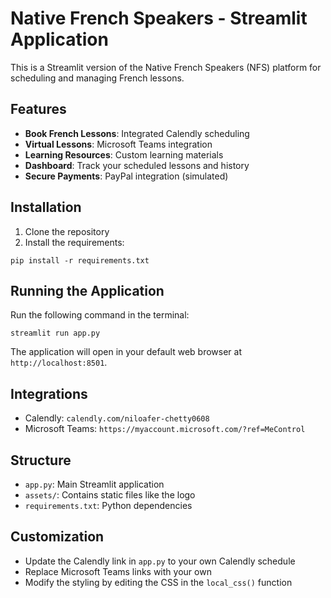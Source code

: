 # Native French Speakers - Streamlit Application

This is a Streamlit version of the Native French Speakers (NFS) platform for scheduling and managing French lessons.

## Features

- **Book French Lessons**: Integrated Calendly scheduling
- **Virtual Lessons**: Microsoft Teams integration
- **Learning Resources**: Custom learning materials
- **Dashboard**: Track your scheduled lessons and history
- **Secure Payments**: PayPal integration (simulated)

## Installation

1. Clone the repository
2. Install the requirements:

```
pip install -r requirements.txt
```

## Running the Application

Run the following command in the terminal:

```
streamlit run app.py
```

The application will open in your default web browser at `http://localhost:8501`.

## Integrations

- Calendly: `calendly.com/niloafer-chetty0608`
- Microsoft Teams: `https://myaccount.microsoft.com/?ref=MeControl`

## Structure

- `app.py`: Main Streamlit application
- `assets/`: Contains static files like the logo
- `requirements.txt`: Python dependencies

## Customization

- Update the Calendly link in `app.py` to your own Calendly schedule
- Replace Microsoft Teams links with your own
- Modify the styling by editing the CSS in the `local_css()` function